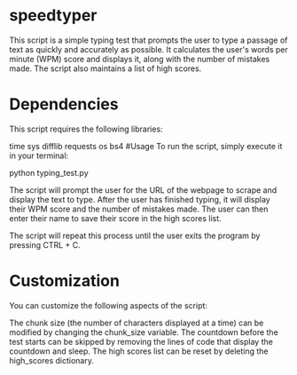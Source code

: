 # speedtyper
This script is a simple typing test that prompts the user to type a passage of text as quickly and accurately as possible. It calculates the user's words per minute (WPM) score and displays it, along with the number of mistakes made. The script also maintains a list of high scores.

# Dependencies

This script requires the following libraries:

time
sys
difflib
requests
os
bs4
#Usage
To run the script, simply execute it in your terminal:


python typing_test.py


The script will prompt the user for the URL of the webpage to scrape and display the text to type. After the user has finished typing, it will display their WPM score and the number of mistakes made. The user can then enter their name to save their score in the high scores list.

The script will repeat this process until the user exits the program by pressing CTRL + C.

# Customization
You can customize the following aspects of the script:

The chunk size (the number of characters displayed at a time) can be modified by changing the chunk_size variable.
The countdown before the test starts can be skipped by removing the lines of code that display the countdown and sleep.
The high scores list can be reset by deleting the high_scores dictionary.
